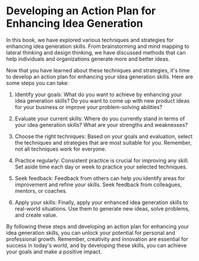 Developing an Action Plan for Enhancing Idea Generation
==============================================================================

In this book, we have explored various techniques and strategies for enhancing idea generation skills. From brainstorming and mind mapping to lateral thinking and design thinking, we have discussed methods that can help individuals and organizations generate more and better ideas.

Now that you have learned about these techniques and strategies, it's time to develop an action plan for enhancing your idea generation skills. Here are some steps you can take:

1. Identify your goals: What do you want to achieve by enhancing your idea generation skills? Do you want to come up with new product ideas for your business or improve your problem-solving abilities?

2. Evaluate your current skills: Where do you currently stand in terms of your idea generation skills? What are your strengths and weaknesses?

3. Choose the right techniques: Based on your goals and evaluation, select the techniques and strategies that are most suitable for you. Remember, not all techniques work for everyone.

4. Practice regularly: Consistent practice is crucial for improving any skill. Set aside time each day or week to practice your selected techniques.

5. Seek feedback: Feedback from others can help you identify areas for improvement and refine your skills. Seek feedback from colleagues, mentors, or coaches.

6. Apply your skills: Finally, apply your enhanced idea generation skills to real-world situations. Use them to generate new ideas, solve problems, and create value.

By following these steps and developing an action plan for enhancing your idea generation skills, you can unlock your potential for personal and professional growth. Remember, creativity and innovation are essential for success in today's world, and by developing these skills, you can achieve your goals and make a positive impact.
